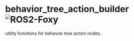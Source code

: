 # behavior_tree_action_builder ![ROS2-Foxy](https://github.com/OUXT-Polaris/behavior_tree_action_builder/workflows/ROS2-Foxy/badge.svg)

utility functions for behavior tree action nodes.
